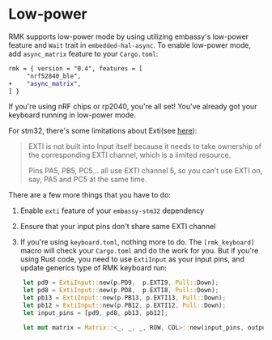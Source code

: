 # Low-power

RMK supports low-power mode by using utilizing embassy's low-power feature and `Wait` trait in `embedded-hal-async`. To enable low-power mode, add `async_matrix` feature to your `Cargo.toml`:

```diff
rmk = { version = "0.4", features = [
     "nrf52840_ble",
+    "async_matrix",
] }
```

If you're using nRF chips or rp2040, you're all set! You've already got your keyboard running in low-power mode.

For stm32, there's some limitations about Exti(see [here](https://docs.embassy.dev/embassy-stm32/git/stm32g474pc/exti/struct.ExtiInput.html)):

> EXTI is not built into Input itself because it needs to take ownership of the corresponding EXTI channel, which is a limited resource.
>
> Pins PA5, PB5, PC5… all use EXTI channel 5, so you can’t use EXTI on, say, PA5 and PC5 at the same time.

There are a few more things that you have to do:

1. Enable `exti` feature of your `embassy-stm32` dependency

2. Ensure that your input pins don't share same EXTI channel

3. If you're using `keyboard.toml`, nothing more to do. The `[rmk_keyboard]` macro will check your `Cargo.toml` and do the work for you. But if you're using Rust code, you need to use `ExtiInput` as your input pins, and update generics type of RMK keyboard run:

```rust
    let pd9 = ExtiInput::new(p.PD9,  p.EXTI9, Pull::Down);
    let pd8 = ExtiInput::new(p.PD8,  p.EXTI8, Pull::Down);
    let pb13 = ExtiInput::new(p.PB13, p.EXTI13, Pull::Down);
    let pb12 = ExtiInput::new(p.PB12, p.EXTI12, Pull::Down);
    let input_pins = [pd9, pd8, pb13, pb12];

    let mut matrix = Matrix::<_, _, _, ROW, COL>::new(input_pins, output_pins, debouncer);
```
